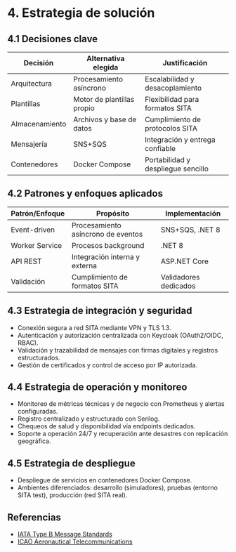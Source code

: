 
# 4. Estrategia de solución

## 4.1 Decisiones clave

| Decisión         | Alternativa elegida         | Justificación                       |
|------------------|----------------------------|-------------------------------------|
| Arquitectura     | Procesamiento asíncrono    | Escalabilidad y desacoplamiento     |
| Plantillas       | Motor de plantillas propio | Flexibilidad para formatos SITA     |
| Almacenamiento   | Archivos y base de datos   | Cumplimiento de protocolos SITA     |
| Mensajería       | SNS+SQS                    | Integración y entrega confiable     |
| Contenedores     | Docker Compose             | Portabilidad y despliegue sencillo  |

## 4.2 Patrones y enfoques aplicados

| Patrón/Enfoque   | Propósito                        | Implementación           |
|------------------|----------------------------------|--------------------------|
| Event-driven     | Procesamiento asíncrono de eventos| SNS+SQS, .NET 8         |
| Worker Service   | Procesos background              | .NET 8                  |
| API REST         | Integración interna y externa     | ASP.NET Core            |
| Validación       | Cumplimiento de formatos SITA     | Validadores dedicados    |

## 4.3 Estrategia de integración y seguridad

- Conexión segura a red SITA mediante VPN y TLS 1.3.
- Autenticación y autorización centralizada con Keycloak (OAuth2/OIDC, RBAC).
- Validación y trazabilidad de mensajes con firmas digitales y registros estructurados.
- Gestión de certificados y control de acceso por IP autorizada.

## 4.4 Estrategia de operación y monitoreo

- Monitoreo de métricas técnicas y de negocio con Prometheus y alertas configuradas.
- Registro centralizado y estructurado con Serilog.
- Chequeos de salud y disponibilidad vía endpoints dedicados.
- Soporte a operación 24/7 y recuperación ante desastres con replicación geográfica.

## 4.5 Estrategia de despliegue

- Despliegue de servicios en contenedores Docker Compose.
- Ambientes diferenciados: desarrollo (simuladores), pruebas (entorno SITA test), producción (red SITA real).

## Referencias

- [IATA Type B Message Standards](https://www.iata.org/standards/)
- [ICAO Aeronautical Telecommunications](https://www.icao.int/safety/acp/)
